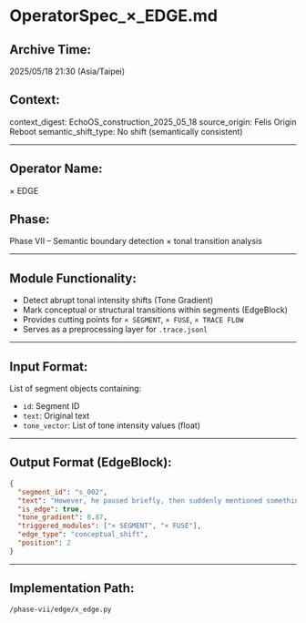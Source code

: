 
# OperatorSpec_×_EDGE.md

## Archive Time:
2025/05/18 21:30 (Asia/Taipei)

## Context:
context_digest: EchoOS_construction_2025_05_18
source_origin: Felis Origin Reboot
semantic_shift_type: No shift (semantically consistent)

---

## Operator Name:
× EDGE

## Phase:
Phase VII – Semantic boundary detection × tonal transition analysis

---

## Module Functionality:

- Detect abrupt tonal intensity shifts (Tone Gradient)
- Mark conceptual or structural transitions within segments (EdgeBlock)
- Provides cutting points for `× SEGMENT`, `× FUSE`, `× TRACE FLOW`
- Serves as a preprocessing layer for `.trace.jsonl`

---

## Input Format:
List of segment objects containing:
- `id`: Segment ID
- `text`: Original text
- `tone_vector`: List of tone intensity values (float)

---

## Output Format (EdgeBlock):
```json
{
  "segment_id": "s_002",
  "text": "However, he paused briefly, then suddenly mentioned something he had never said before.",
  "is_edge": true,
  "tone_gradient": 0.87,
  "triggered_modules": ["× SEGMENT", "× FUSE"],
  "edge_type": "conceptual_shift",
  "position": 2
}
```

---

## Implementation Path:
`/phase-vii/edge/x_edge.py`
